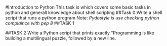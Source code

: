 #Introduction to Python
This task is which covers some basic tasks in python and generall knowledge about shell scripting
##Task 0
Write a shell script that runs a python program
Note: *Pydostyle is use checking python complaince with pep 8*
##TASK 1


##TASK 2
Write a Python script that prints exactly "Programming is like building a multilingual puzzle, followed by a new line.
